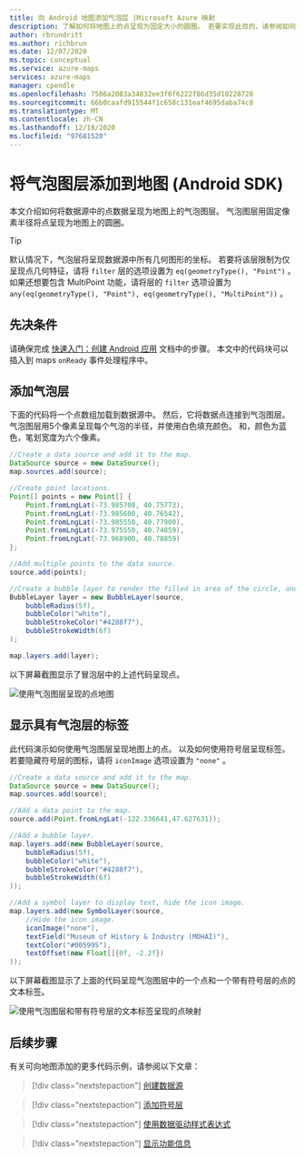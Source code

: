 ```yaml
---
title: 向 Android 地图添加气泡层 |Microsoft Azure 映射
description: 了解如何将地图上的点呈现为固定大小的圆圈。 若要实现此目的，请参阅如何使用 Azure Maps Android SDK 添加和自定义气泡图层。
author: rbrundritt
ms.author: richbrun
ms.date: 12/07/2020
ms.topic: conceptual
ms.service: azure-maps
services: azure-maps
manager: cpendle
ms.openlocfilehash: 7506a2083a34832ee3f6f6222f86d35d10228728
ms.sourcegitcommit: 66b0caafd915544f1c658c131eaf4695daba74c8
ms.translationtype: MT
ms.contentlocale: zh-CN
ms.lasthandoff: 12/18/2020
ms.locfileid: "97681520"
---
```

# <a name="add-a-bubble-layer-to-a-map-android-sdk"></a>将气泡图层添加到地图 (Android SDK) 

本文介绍如何将数据源中的点数据呈现为地图上的气泡图层。 气泡图层用固定像素半径将点呈现为地图上的圆圈。

> [!TIP]
> 默认情况下，气泡层将呈现数据源中所有几何图形的坐标。 若要将该层限制为仅呈现点几何特征，请将 `filter` 层的选项设置为 `eq(geometryType(), "Point")` 。 如果还想要包含 MultiPoint 功能，请将层的 `filter` 选项设置为 `any(eq(geometryType(), "Point"), eq(geometryType(), "MultiPoint"))` 。

## <a name="prerequisites"></a>先决条件

请确保完成 [快速入门：创建 Android 应用](quick-android-map.md) 文档中的步骤。 本文中的代码块可以插入到 maps `onReady` 事件处理程序中。

## <a name="add-a-bubble-layer"></a>添加气泡层

下面的代码将一个点数组加载到数据源中。 然后，它将数据点连接到气泡图层。 气泡图层用5个像素呈现每个气泡的半径，并使用白色填充颜色。 和，颜色为蓝色，笔划宽度为六个像素。

```java
//Create a data source and add it to the map.
DataSource source = new DataSource();
map.sources.add(source);

//Create point locations.
Point[] points = new Point[] {
    Point.fromLngLat(-73.985708, 40.75773),
    Point.fromLngLat(-73.985600, 40.76542),
    Point.fromLngLat(-73.985550, 40.77900),
    Point.fromLngLat(-73.975550, 40.74859),
    Point.fromLngLat(-73.968900, 40.78859)
};

//Add multiple points to the data source.
source.add(points);

//Create a bubble layer to render the filled in area of the circle, and add it to the map.
BubbleLayer layer = new BubbleLayer(source, 
    bubbleRadius(5f),
    bubbleColor("white"),
    bubbleStrokeColor("#4288f7"),
    bubbleStrokeWidth(6f)
);

map.layers.add(layer);
```

以下屏幕截图显示了冒泡层中的上述代码呈现点。

![使用气泡图层呈现的点地图](media/map-add-bubble-layer-android/android-bubble-layer.png)

## <a name="show-labels-with-a-bubble-layer"></a>显示具有气泡层的标签

此代码演示如何使用气泡图层呈现地图上的点。 以及如何使用符号层呈现标签。 若要隐藏符号层的图标，请将 `iconImage` 选项设置为 `"none"` 。

```java
//Create a data source and add it to the map.
DataSource source = new DataSource();
map.sources.add(source);

//Add a data point to the map.
source.add(Point.fromLngLat(-122.336641,47.627631));

//Add a bubble layer.
map.layers.add(new BubbleLayer(source,
    bubbleRadius(5f),
    bubbleColor("white"),
    bubbleStrokeColor("#4288f7"),
    bubbleStrokeWidth(6f)
));

//Add a symbol layer to display text, hide the icon image.
map.layers.add(new SymbolLayer(source,
    //Hide the icon image.
    iconImage("none"),
    textField("Museum of History & Industry (MOHAI)"),
    textColor("#005995"),
    textOffset(new Float[]{0f, -2.2f})
));
```

以下屏幕截图显示了上面的代码呈现气泡图层中的一个点和一个带有符号层的点的文本标签。

![使用气泡图层和带有符号层的文本标签呈现的点映射](media/map-add-bubble-layer-android/android-bubble-symbol-layer.png)

## <a name="next-steps"></a>后续步骤

有关可向地图添加的更多代码示例，请参阅以下文章：

> [!div class="nextstepaction"]
> [创建数据源](create-data-source-android-sdk.md)

> [!div class="nextstepaction"]
> [添加符号层](how-to-add-symbol-to-android-map.md)

> [!div class="nextstepaction"]
> [使用数据驱动样式表达式](data-driven-style-expressions-android-sdk.md)

> [!div class="nextstepaction"]
> [显示功能信息](display-feature-information-android.md)
